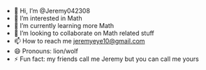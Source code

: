 - 👋 Hi, I’m @Jeremy042308
- 👀 I’m interested in Math
- 🌱 I’m currently learning more Math
- 💞️ I’m looking to collaborate on Math related stuff
- 📫 How to reach me jeremyeye10@gmail.com
- 😄 Pronouns: lion/wolf
- ⚡ Fun fact: my friends call me Jeremy but you can call me yours

<!---
Jeremy042308/Jeremy042308 is a ✨ special ✨ repository because its `README.md` (this file) appears on your GitHub profile.
You can click the Preview link to take a look at your changes.
--->
